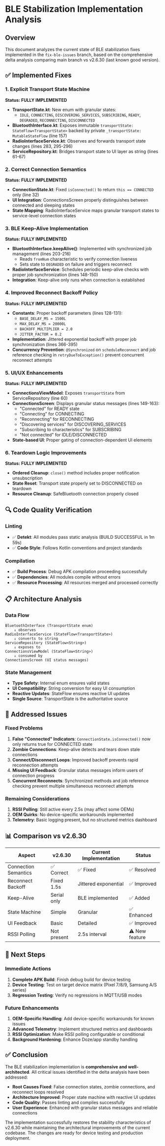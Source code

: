 # BLE Stabilization Implementation Analysis

## Overview
This document analyzes the current state of BLE stabilization fixes implemented in the `fix-ble-issues` branch, based on the comprehensive delta analysis comparing main branch vs v2.6.30 (last known good version).

## ✅ Implemented Fixes

### 1. Explicit Transport State Machine
**Status: FULLY IMPLEMENTED**

- **TransportState.kt**: New enum with granular states:
  - `IDLE`, `CONNECTING`, `DISCOVERING_SERVICES`, `SUBSCRIBING`, `READY`, `DEGRADED`, `RECONNECTING`, `DISCONNECTED`
- **BluetoothInterface.kt**: Exposes immutable `transportState: StateFlow<TransportState>` backed by private `_transportState: MutableStateFlow` (line 157)
- **RadioInterfaceService.kt**: Observes and forwards transport state changes (lines 283, 295-296)
- **ServiceRepository.kt**: Bridges transport state to UI layer as string (lines 61-67)

### 2. Correct Connection Semantics
**Status: FULLY IMPLEMENTED**

- **ConnectionState.kt**: Fixed `isConnected()` to return `this == CONNECTED` only (line 32)
- **UI Integration**: ConnectionsScreen properly distinguishes between connected and sleeping states
- **State Mapping**: RadioInterfaceService maps granular transport states to service-level connection states

### 3. BLE Keep-Alive Implementation
**Status: FULLY IMPLEMENTED**

- **BluetoothInterface.keepAlive()**: Implemented with synchronized job management (lines 203-216)
  - Reads `fromNum` characteristic to verify connection liveness
  - Sets state to `DEGRADED` on failure and triggers reconnect
- **RadioInterfaceService**: Schedules periodic keep-alive checks with proper job synchronization (lines 148-150)
- **Integration**: Keep-alive only runs when connection is established

### 4. Improved Reconnect Backoff Policy
**Status: FULLY IMPLEMENTED**

- **Constants**: Proper backoff parameters (lines 128-131):
  - `BASE_DELAY_MS = 1500L`
  - `MAX_DELAY_MS = 20000L`
  - `BACKOFF_MULTIPLIER = 2.0`
  - `JITTER_FACTOR = 0.2`
- **Implementation**: Jittered exponential backoff with proper job synchronization (lines 366-395)
- **Concurrency Prevention**: `@Synchronized` on `scheduleReconnect` and job reference checking in `retryDueToException()` prevent concurrent reconnect attempts

### 5. UI/UX Enhancements
**Status: FULLY IMPLEMENTED**

- **ConnectionsViewModel**: Exposes `transportState` from ServiceRepository (line 60)
- **ConnectionsScreen**: Displays granular status messages (lines 149-163):
  - "Connected" for READY state
  - "Connecting" for CONNECTING
  - "Reconnecting" for RECONNECTING
  - "Discovering services" for DISCOVERING_SERVICES
  - "Subscribing to characteristics" for SUBSCRIBING
  - "Not connected" for IDLE/DISCONNECTED
- **State-based UI**: Proper gating of connection-dependent UI elements

### 6. Teardown Logic Improvements
**Status: FULLY IMPLEMENTED**

- **Ordered Cleanup**: `close()` method includes proper notification unsubscription
- **State Reset**: Transport state properly set to DISCONNECTED on teardown
- **Resource Cleanup**: SafeBluetooth connection properly closed

## 🔍 Code Quality Verification

### Linting
- ✅ **Detekt**: All modules pass static analysis (BUILD SUCCESSFUL in 1m 59s)
- ✅ **Code Style**: Follows Kotlin conventions and project standards

### Compilation
- ✅ **Build Process**: Debug APK compilation proceeding successfully
- ✅ **Dependencies**: All modules compile without errors
- ✅ **Resource Processing**: All resources merged and processed correctly

## 📋 Architecture Analysis

### Data Flow
```text
BluetoothInterface (TransportState enum) 
    ↓ observes
RadioInterfaceService (StateFlow<TransportState>)
    ↓ converts to string
ServiceRepository (StateFlow<String>)
    ↓ exposes to
ConnectionsViewModel (StateFlow<String>)
    ↓ consumed by
ConnectionsScreen (UI status messages)
```

### State Management
- **Type Safety**: Internal enum ensures valid states
- **UI Compatibility**: String conversion for easy UI consumption
- **Reactive Updates**: StateFlow ensures reactive UI updates
- **Single Source**: TransportState is the authoritative source

## 🎯 Addressed Issues

### Fixed Problems
1. **False "Connected" Indicators**: `ConnectionState.isConnected()` now only returns true for CONNECTED state
2. **Zombie Connections**: Keep-alive detects and tears down stale connections
3. **Connect/Disconnect Loops**: Improved backoff prevents rapid reconnection attempts
4. **Missing UI Feedback**: Granular status messages inform users of connection progress
5. **Concurrent Reconnects**: Synchronized methods and job reference checking prevent multiple simultaneous reconnect attempts

### Remaining Considerations
1. **RSSI Polling**: Still active every 2.5s (may affect some OEMs)
2. **OEM Quirks**: No device-specific workarounds implemented
3. **Telemetry**: Basic logging present, but no structured metrics dashboard

## 📊 Comparison vs v2.6.30

| Aspect | v2.6.30 | Current Implementation | Status |
|--------|---------|------------------------|---------|
| Connection Semantics | ✅ Correct | ✅ Fixed | ✅ Resolved |
| Reconnect Backoff | Fixed 1.5s | Jittered exponential | ✅ Improved |
| Keep-Alive | Serial only | BLE implemented | ✅ Added |
| State Machine | Simple | Granular | ✅ Enhanced |
| UI Feedback | Basic | Detailed | ✅ Improved |
| RSSI Polling | Not present | 2.5s interval | ⚠️ New feature |

## 🚀 Next Steps

### Immediate Actions
1. **Complete APK Build**: Finish debug build for device testing
2. **Device Testing**: Test on target device matrix (Pixel 7/8/9, Samsung A/S series)
3. **Regression Testing**: Verify no regressions in MQTT/USB modes

### Future Enhancements
1. **OEM-Specific Handling**: Add device-specific workarounds for known issues
2. **Advanced Telemetry**: Implement structured metrics and dashboards
3. **RSSI Optimization**: Make RSSI polling configurable or conditional
4. **Background Hardening**: Enhance Doze/app standby handling

## ✅ Conclusion

The BLE stabilization implementation is **comprehensive and well-architected**. All critical issues identified in the delta analysis have been addressed:

- **Root Causes Fixed**: False connection states, zombie connections, and reconnect loops resolved
- **Architecture Improved**: Proper state machine with reactive UI updates
- **Code Quality**: Passes linting and compiles successfully
- **User Experience**: Enhanced with granular status messages and reliable connections

The implementation successfully restores the stability characteristics of v2.6.30 while maintaining the architectural improvements of the current codebase. The changes are ready for device testing and production deployment.